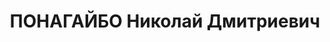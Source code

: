 ---
title: ПОНАГАЙБО Николай Дмитриевич
description: "Род. в 1879, Польша, Люблинская губ., с. Седлиски, русский, обр.: высшее,\
  \ б/п. Проживал: Москва, Тихвинский пер., д. 10/12, кв. 63. Профессор ВНИИ удобрений,\
  \ агротехники и агропочвоведения им.Гедройца \n  Арестован 08.08.1937. Обв. в участии\
  \ в к.-р. террористической организации. Приговор: ВК ВС СССР, 28.10.1937 – ВМН.\
  \ Расстрелян 28.10.1937, г.Москва. \n  Реабилитирован ВК ВС СССР октябрь 1956"
---
